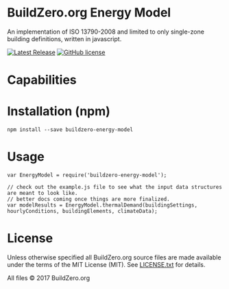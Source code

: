 # BuildZero.org Energy Model
An implementation of ISO 13790-2008 and limited to only single-zone building definitions, written in javascript.

[![Latest Release](https://img.shields.io/github/release/buildzero/energy-model.svg?label=latest%20release)](https://github.com/buildzero/energy-model/releases)
[![GitHub license](https://img.shields.io/badge/License-MIT-yellow.svg)](https://raw.githubusercontent.com/buildzero/energy-model/master/LICENSE.txt)

# Capabilities

# Installation (npm)

```
npm install --save buildzero-energy-model
```

# Usage

```
var EnergyModel = require('buildzero-energy-model');

// check out the example.js file to see what the input data structures are meant to look like.  
// better docs coming once things are more finalized.
var modelResults = EnergyModel.thermalDemand(buildingSettings, hourlyConditions, buildingElements, climateData);
```


# License

Unless otherwise specified all BuildZero.org source files are made available under the terms of the MIT License (MIT).  See [LICENSE.txt](https://github.com/buildzero/energy-model/blob/master/LICENSE.txt) for details.

All files © 2017 BuildZero.org
